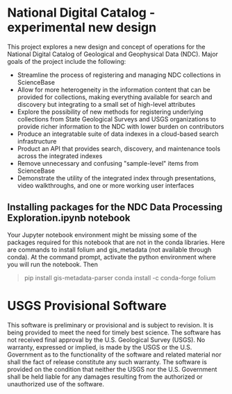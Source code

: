 # National Digital Catalog - experimental new design
This project explores a new design and concept of operations for the National Digital Catalog of Geological and Geophysical Data (NDC). Major goals of the project include the following:

* Streamline the process of registering and managing NDC collections in ScienceBase
* Allow for more heterogeneity in the information content that can be provided for collections, making everything available for search and discovery but integrating to a small set of high-level attributes
* Explore the possibility of new methods for registering underlying collections from State Geological Surveys and USGS organizations to provide richer information to the NDC with lower burden on contributors
* Produce an integratable suite of data indexes in a cloud-based search infrastructure
* Product an API that provides search, discovery, and maintenance tools across the integrated indexes
* Remove unnecessary and confusing "sample-level" items from ScienceBase
* Demonstrate the utility of the integrated index through presentations, video walkthroughs, and one or more working user interfaces

## Installing packages for the NDC Data Processing Exploration.ipynb notebook
Your Jupyter notebook environment might be missing some of the packages required for this notebook that are not in the conda libraries. Here are commands to install folium and gis_metadata (not available through conda). At the command prompt, activate the python environment where you will run the notebook. Then
>pip install gis-metadata-parser
>conda install -c conda-forge folium


# USGS Provisional Software
This software is preliminary or provisional and is subject to revision. It is being provided to meet the need for timely best science. The software has not received final approval by the U.S. Geological Survey (USGS). No warranty, expressed or implied, is made by the USGS or the U.S. Government as to the functionality of the software and related material nor shall the fact of release constitute any such warranty. The software is provided on the condition that neither the USGS nor the U.S. Government shall be held liable for any damages resulting from the authorized or unauthorized use of the software.

